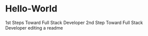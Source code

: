 # Hello-World
1st Steps Toward Full Stack Developer
2nd Step Toward Full Stack Developer editing a readme
